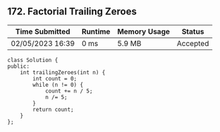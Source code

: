 ## **172. Factorial Trailing Zeroes**

| Time Submitted | Runtime | Memory Usage | Status|
| -------------- |  ------- | -------------| --|
| 02/05/2023 16:39	| 	0 ms | 5.9 MB	 | Accepted |

```
class Solution {
public:
    int trailingZeroes(int n) {
        int count = 0;
        while (n != 0) {
            count += n / 5;
            n /= 5;
        }
        return count;
    }
};
```

